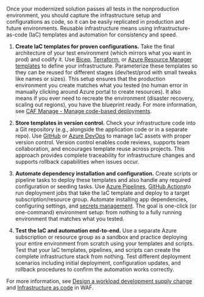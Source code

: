 Once your modernized solution passes all tests in the nonproduction environment, you should capture the infrastructure setup and configurations as code, so it can be easily replicated in production and future environments. Reusable infrastructure means using infrastructure-as-code (IaC) templates and automation for consistency and speed.

1. **Create IaC templates for proven configurations.** Take the final architecture of your test environment (which mirrors what you want in prod) and codify it. Use [Bicep](/azure/azure-resource-manager/bicep/overview), [Terraform](/azure/developer/terraform/overview), or [Azure Resource Manager templates](/azure/azure-resource-manager/templates/overview) to define your infrastructure. Parameterize these templates so they can be reused for different stages (dev/test/prod with small tweaks like names or sizes). This setup ensures that the production environment you create matches what you tested (no human error in manually clicking around Azure portal to create resources). It also means if you ever need to recreate the environment (disaster recovery, scaling out regions), you have the blueprint ready. For more information, see [CAF Manage - Manage code-based deployments](/azure/cloud-adoption-framework/manage/administer#manage-code-deployments).

2. **Store templates in version control.**  Check your infrastructure code into a Git repository (e.g., alongside the application code or in a separate repo). Use [GitHub](https://docs.github.com/repositories) or [Azure DevOps](/azure/devops/repos/get-started/) to manage IaC assets with proper version control. Version control enables code reviews, supports team collaboration, and encourages template reuse across projects. This approach provides complete traceability for infrastructure changes and supports rollback capabilities when issues occur.

3. **Automate dependency installation and configuration.** Create scripts or pipeline tasks to deploy these templates and also handle any required configuration or seeding tasks. Use [Azure Pipelines](/azure/devops/pipelines/), [GitHub Actions](https://docs.github.com/actions)to run deployment jobs that take the IaC template and deploy to a target subscription/resource group.
Automate installing app dependencies, configuring settings, and [secrets management](/azure/key-vault/general/basic-concepts). The goal is one-click (or one-command) environment setup: from nothing to a fully running environment that matches what you tested.

4. **Test the IaC and automation end-to-end.** Use a separate Azure subscription or resource group as a sandbox and practice deploying your entire environment from scratch using your templates and scripts. Test that your IaC templates, pipelines, and scripts can create the complete infrastructure stack from nothing. Test different deployment scenarios including initial deployment, configuration updates, and rollback procedures to confirm the automation works correctly.

For more information, see [Design a workload development supply change](/azure/well-architected/operational-excellence/workload-supply-chain) and [Infrastructure as code](/azure/well-architected/operational-excellence/infrastructure-as-code-design) in WAF.
